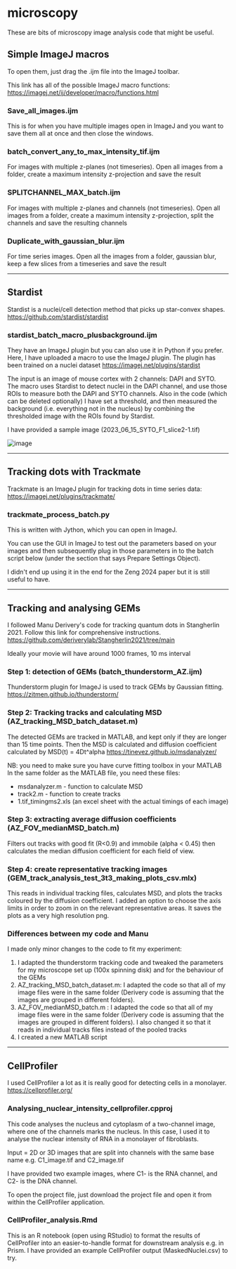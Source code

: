 # microscopy

These are bits of microscopy image analysis code that might be useful. 


## Simple ImageJ macros

To open them, just drag the .ijm file into the ImageJ toolbar.

This link has all of the possible ImageJ macro functions: https://imagej.net/ij/developer/macro/functions.html 

### Save_all_images.ijm
This is for when you have multiple images open in ImageJ and you want to save them all at once and then close the windows. 

### batch_convert_any_to_max_intensity_tif.ijm
For images with multiple z-planes (not timeseries). Open all images from a folder, create a maximum intensity z-projection and save the result

### SPLITCHANNEL_MAX_batch.ijm
For images with multiple z-planes and channels (not timeseries). Open all images from a folder, create a maximum intensity z-projection, split the channels and save the resulting channels

### Duplicate_with_gaussian_blur.ijm
For time series images. Open all the images from a folder, gaussian blur, keep a few slices from a timeseries and save the result 

******************************************
## Stardist

Stardist is a nuclei/cell detection method that picks up star-convex shapes. https://github.com/stardist/stardist 

### stardist_batch_macro_plusbackground.ijm
They have an ImageJ plugin but you can also use it in Python if you prefer. Here, I have uploaded a macro to use the ImageJ plugin. The plugin has been trained on a nuclei dataset https://imagej.net/plugins/stardist

The input is an image of mouse cortex with 2 channels: DAPI and SYTO. The macro uses Stardist to detect nuclei in the DAPI channel, and use those ROIs to measure both the DAPI and SYTO channels. Also in the code (which can be deleted optionally) I have set a threshold, and then measured the background (i.e. everything not in the nucleus) by combining the thresholded image with the ROIs found by Stardist.  

I have provided a sample image (2023_06_15_SYTO_F1_slice2-1.tif)

![image](https://github.com/aiweizeng/microscopy/assets/65457201/99ad3d93-fdfb-49e5-8602-33c03224d144)

******************************************
## Tracking dots with Trackmate

Trackmate is an ImageJ plugin for tracking dots in time series data: https://imagej.net/plugins/trackmate/ 

### trackmate_process_batch.py

This is written with Jython, which you can open in ImageJ.

You can use the GUI in ImageJ to test out the parameters based on your images and then subsequently plug in those parameters in to the batch script below (under the section that says Prepare Settings Object). 

I didn't end up using it in the end for the Zeng 2024 paper but it is still useful to have. 

******************************************
## Tracking and analysing GEMs

I followed Manu Derivery's code for tracking quantum dots in Stangherlin 2021. Follow this link for comprehensive instructions.  https://github.com/deriverylab/Stangherlin2021/tree/main

Ideally your movie will have around 1000 frames, 10 ms interval 

### Step 1: detection of GEMs (batch_thunderstorm_AZ.ijm)
Thunderstorm plugin for ImageJ is used to track GEMs by Gaussian fitting. https://zitmen.github.io/thunderstorm/ 

### Step 2: Tracking tracks and calculating MSD (AZ_tracking_MSD_batch_dataset.m)
The detected GEMs are tracked in MATLAB, and kept only if they are longer than 15 time points. Then the MSD is calculated and diffusion coefficient calculated by MSD(t) = 4Dt^alpha
https://tinevez.github.io/msdanalyzer/

NB: you need to make sure you have curve fitting toolbox in your MATLAB 
In the same folder as the MATLAB file, you need these files: 
- msdanalyzer.m - function to calculate MSD
- track2.m - function to create tracks 
- 1.tif_timingms2.xls (an excel sheet with the actual timings of each image)

### Step 3: extracting average diffusion coefficients (AZ_FOV_medianMSD_batch.m)
Filters out tracks with good fit (R<0.9) and immobile (alpha < 0.45) then calculates the median diffusion coefficient for each field of view. 

### Step 4: create representative tracking images (GEM_track_analysis_test_3t3_making_plots_csv.mlx)
This reads in individual tracking files, calculates MSD, and plots the tracks coloured by the diffusion coefficient. I added an option to choose the axis limits in order to zoom in on the relevant representative areas. It saves the plots as a very high resolution png. 

### Differences between my code and Manu 
I made only minor changes to the code to fit my experiment:
1. I adapted the thunderstorm tracking code and tweaked the parameters for my microscope set up (100x spinning disk) and for the behaviour of the GEMs
2. AZ_tracking_MSD_batch_dataset.m: I adapted the code so that all of my image files were in the same folder (Derivery code is assuming that the images are grouped in different folders).
3. AZ_FOV_medianMSD_batch.m : I adapted the code so that all of my image files were in the same folder (Derivery code is assuming that the images are grouped in different folders). I also changed it so that it reads in individual tracks files instead of the pooled tracks 
4. I created a new MATLAB script

******************************************
## CellProfiler

I used CellProfiler a lot as it is really good for detecting cells in a monolayer. 
https://cellprofiler.org/ 

### Analysing_nuclear_intensity_cellprofiler.cpproj 
This code analyses the nucleus and cytoplasm of a two-channel image, where one of the channels marks the nucleus. In this case, I used it to analyse the nuclear intensity of RNA in a monolayer of fibroblasts. 

Input = 2D or 3D images that are split into channels with the same base name e.g. C1_image.tif and C2_image.tif 

I have provided two example images, where C1- is the RNA channel, and C2- is the DNA channel. 

To open the project file, just download the project file and open it from within the CellProfiler application. 

### CellProfiler_analysis.Rmd
This is an R notebook (open using RStudio) to format the results of CellProfiler into an easier-to-handle format for downstream analysis e.g. in Prism. I have provided an example CellProfiler output (MaskedNuclei.csv) to try. 



